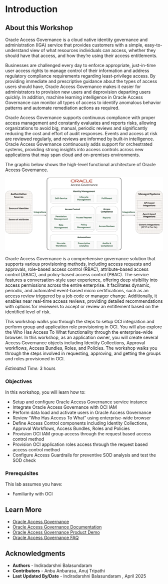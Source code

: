 # Introduction

## About this Workshop

Oracle Access Governance is a cloud native identity governance and administration (IGA) service that provides customers with a simple, easy-to-understand view of what resources individuals can access, whether they should have that access, and how they’re using their access entitlements.

Businesses are challenged every day to enforce appropriate, just-in-time user access rights to manage control of their information and address regulatory compliance requirements regarding least-privilege access. By providing immediate and prescriptive guidance about the types of access users should have, Oracle Access Governance makes it easier for administrators to provision new users and deprovision departing users quickly. In addition, machine learning intelligence in Oracle Access Governance can monitor all types of access to identify anomalous behavior patterns and automate remediation actions as required.

Oracle Access Governance supports continuous compliance with proper access management and constantly evaluates and reports risks, allowing organizations to avoid big, manual, periodic reviews and significantly reducing the cost and effort of audit responses. Events and access at risk are reviewed regularly, and reviews are informed by built-in intelligence. Oracle Access Governance continuously adds support for orchestrated systems, providing strong insights into access controls across new applications that may span cloud and on-premises environments.

The graphic below shows the high-level functional architecture of Oracle Access Governance.


  ![View List of Campaigns](images/oci-iam.png)

Oracle Access Governance is a comprehensive governance solution that supports various provisioning methods, including access requests and approvals, role-based access control (RBAC), attribute-based access control (ABAC), and policy-based access control (PBAC). The service features a conversation-style user experience, offering deep visibility into access permissions across the entire enterprise. It facilitates dynamic, periodic, and automated event-based micro certifications, such as an access review triggered by a job code or manager change. Additionally, it enables near real-time access reviews, providing detailed recommendations with options for reviewers to accept or review an entitlement based on the identified level of risk.

This workshop walks you through the steps to setup OCI integration and perform group and application role provisioning in OCI. You will also explore the Who Has Access To What functionality through the enterprise-wide browser. In this workshop, as an application owner, you will create several Access Governance objects including Identity Collections, Approval workflows, Access Bundles, Roles, and Policies. The workshop walks you through the steps involved in requesting, approving, and getting the groups and roles provisioned in OCI.


*Estimated Time:* 3 hours


### Objectives

In this workshop, you will learn how to:

- Setup and configure Oracle Access Governance service instance
- Integrate Oracle Access Governance with OCI IAM
- Perform data load and activate users in Oracle Access Governance
- Review “Who Has Access To What” using enterprise-wide browser
- Define Access Control components including Identity Collections, Approval Workflows, Access Bundles, Roles and Policies
- Provision OCI IAM group access through the request based access control method
- Provision OCI application roles access through the request based access control method
- Configure Access Guardrails for preventive SOD analysis and test the SOD check


### Prerequisites

This lab assumes you have:

- Familiarity with OCI



## Learn More

* [Oracle Access Governance](https://www.oracle.com/security/cloud-security/access-governance/)
* [Oracle Access Governance Documentation](https://www.oracle.com/security/cloud-security/access-governance/#documentation)
* [Oracle Access Governance Product Demo](https://www.oracle.com/security/cloud-security/access-governance/?ytid=GJEPEJlQOmQ)
* [Oracle Access Governance FAQ](https://www.oracle.com/security/cloud-security/access-governance/faq/)

## Acknowledgments

* **Authors** - Indiradarshni Balasundaram
* **Contributors** - Anbu Anbarasu, Anuj Tripathi 
* **Last Updated By/Date** - Indiradarshni Balasundaram , April 2025
